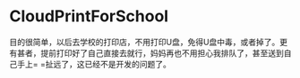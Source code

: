 # CloudPrintForSchool
目的很简单，以后去学校的打印店，不用打印U盘，免得U盘中毒，或者掉了。更有甚者，提前打印好了自己直接去就行，妈妈再也不用担心我排队了，甚至送到自己手上= =扯远了，这已经不是开发的问题了。
